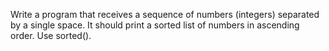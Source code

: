 Write a program that receives a sequence of numbers (integers) separated by a single space. It should print a sorted list of numbers in ascending order. Use sorted().